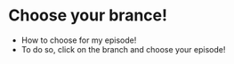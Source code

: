 # Choose your brance!
- How to choose for my episode!
- To do so, click on the branch and choose your episode!